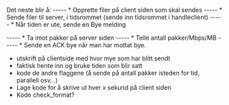 Det neste blir å:
 ----- * Opprette filer på client siden som skal sendes
 ----- * Sende filer til server, i tidsrommet (sende inn tidsrommet i handleclient)
 ----- * Når tiden er ute, sende en Bye melding
 

 ----- * Ta imot pakker på server siden
 ----- * Telle antall pakker/Mbps/MB
 ----- * Sende en ACK bye når man har mottat bye. 

 * utskrift på clientside med hvor mye som har blitt sendt
 * faktisk hente inn og bruke tiden som blir satt
 * kode de andre flaggene (å sende på antall pakker isteden for tid, parallell osv...)
 * Lage kode for å skrive ut hver x sekund på client siden
 * Kode check_format?
